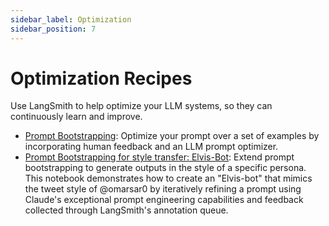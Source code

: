 ```yaml
---
sidebar_label: Optimization
sidebar_position: 7 
---
```

# Optimization Recipes

Use LangSmith to help optimize your LLM systems, so they can continuously learn and improve.

- [Prompt Bootstrapping](./assisted-prompt-bootstrapping/assisted-prompt-engineering.ipynb): Optimize your prompt over a set of examples by incorporating human feedback and an LLM prompt optimizer.
- [Prompt Bootstrapping for style transfer: Elvis-Bot](./assisted-prompt-bootstrapping/elvis-bot.ipynb): Extend prompt bootstrapping to generate outputs in the style of a specific persona. This notebook demonstrates how to create an "Elvis-bot" that mimics the tweet style of @omarsar0 by iteratively refining a prompt using Claude's exceptional prompt engineering capabilities and feedback collected through LangSmith's annotation queue.